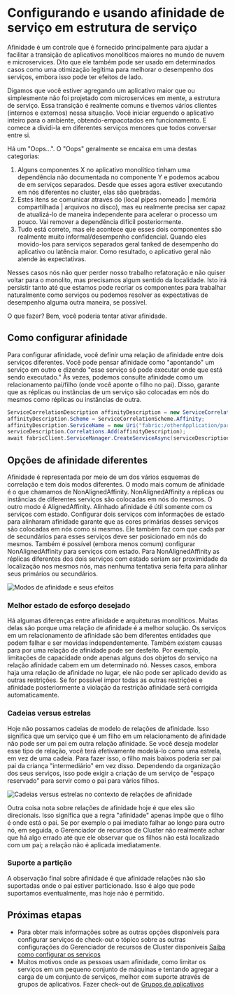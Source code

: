 <properties
   pageTitle="Gerenciador de recursos de Cluster do serviço tecidos - afinidade | Microsoft Azure"
   description="Visão geral da configuração afinidade para serviços de estrutura de serviço"
   services="service-fabric"
   documentationCenter=".net"
   authors="masnider"
   manager="timlt"
   editor=""/>

<tags
   ms.service="Service-Fabric"
   ms.devlang="dotnet"
   ms.topic="article"
   ms.tgt_pltfrm="NA"
   ms.workload="NA"
   ms.date="08/19/2016"
   ms.author="masnider"/>

# <a name="configuring-and-using-service-affinity-in-service-fabric"></a>Configurando e usando afinidade de serviço em estrutura de serviço

Afinidade é um controle que é fornecido principalmente para ajudar a facilitar a transição de aplicativos monolíticos maiores no mundo de nuvem e microservices. Dito que ele também pode ser usado em determinados casos como uma otimização legítima para melhorar o desempenho dos serviços, embora isso pode ter efeitos de lado.

Digamos que você estiver agregando um aplicativo maior que ou simplesmente não foi projetado com microservices em mente, a estrutura de serviço. Essa transição é realmente comuns e tivemos vários clientes (internos e externos) nessa situação. Você iniciar erguendo o aplicativo inteiro para o ambiente, obtendo-empacotados em funcionamento. E comece a dividi-la em diferentes serviços menores que todos conversar entre si.

Há um "Oops...". O "Oops" geralmente se encaixa em uma destas categorias:

1. Alguns componentes X no aplicativo monolítico tinham uma dependência não documentada no componente Y e podemos acabou de em serviços separados. Desde que esses agora estiver executando em nós diferentes no cluster, elas são quebradas.
2.  Estes itens se comunicar através do (local pipes nomeado | memória compartilhada | arquivos no disco), mas eu realmente precisa ser capaz de atualizá-lo de maneira independente para acelerar o processo um pouco. Vai remover a dependência difícil posteriormente.
3.  Tudo está correto, mas ele acontece que esses dois componentes são realmente muito informal/desempenho confidencial. Quando eles movido-los para serviços separados geral tanked de desempenho do aplicativo ou latência maior. Como resultado, o aplicativo geral não atende às expectativas.

Nesses casos nós não quer perder nosso trabalho refatoração e não quiser voltar para o monolito, mas precisamos algum sentido da localidade. Isto irá persistir tanto até que estamos pode recriar os componentes para trabalhar naturalmente como serviços ou podemos resolver as expectativas de desempenho alguma outra maneira, se possível.

O que fazer? Bem, você poderia tentar ativar afinidade.

## <a name="how-to-configure-affinity"></a>Como configurar afinidade
Para configurar afinidade, você definir uma relação de afinidade entre dois serviços diferentes. Você pode pensar afinidade como "apontando" um serviço em outro e dizendo "esse serviço só pode executar onde que está sendo executado." Às vezes, podemos consulte afinidade como um relacionamento pai/filho (onde você aponte o filho no pai). Disso, garante que as réplicas ou instâncias de um serviço são colocadas em nós do mesmos como réplicas ou instâncias de outra.

``` csharp
ServiceCorrelationDescription affinityDescription = new ServiceCorrelationDescription();
affinityDescription.Scheme = ServiceCorrelationScheme.Affinity;
affinityDescription.ServiceName = new Uri("fabric:/otherApplication/parentService");
serviceDescription.Correlations.Add(affinityDescription);
await fabricClient.ServiceManager.CreateServiceAsync(serviceDescription);
```

## <a name="different-affinity-options"></a>Opções de afinidade diferentes
Afinidade é representada por meio de um dos vários esquemas de correlação e tem dois modos diferentes. O modo mais comum de afinidade é o que chamamos de NonAlignedAffinity. NonAlignedAffinity a réplicas ou instâncias de diferentes serviços são colocadas em nós do mesmos. O outro modo é AlignedAffinity. Alinhado afinidade é útil somente com os serviços com estado. Configurar dois serviços com informações de estado para alinharam afinidade garante que as cores primárias desses serviços são colocadas em nós como si mesmos. Ele também faz com que cada par de secundários para esses serviços deve ser posicionado em nós do mesmos. Também é possível (embora menos comum) configurar NonAlignedAffinity para serviços com estado. Para NonAlignedAffinity as réplicas diferentes dos dois serviços com estado seriam ser proximidade da localização nos mesmos nós, mas nenhuma tentativa seria feita para alinhar seus primários ou secundários.

![Modos de afinidade e seus efeitos][Image1]

### <a name="best-effort-desired-state"></a>Melhor estado de esforço desejado
Há algumas diferenças entre afinidade e arquiteturas monolíticos. Muitas delas são porque uma relação de afinidade é a melhor solução. Os serviços em um relacionamento de afinidade são bem diferentes entidades que podem falhar e ser movidas independentemente. Também existem causas para por uma relação de afinidade pode ser desfeito. Por exemplo, limitações de capacidade onde apenas alguns dos objetos do serviço na relação afinidade cabem em um determinado nó. Nesses casos, embora haja uma relação de afinidade no lugar, ele não pode ser aplicado devido as outras restrições. Se for possível impor todas as outras restrições e afinidade posteriormente a violação da restrição afinidade será corrigida automaticamente.  

### <a name="chains-vs-stars"></a>Cadeias versus estrelas
Hoje não possamos cadeias de modelo de relações de afinidade. Isso significa que um serviço que é um filho em um relacionamento de afinidade não pode ser um pai em outra relação afinidade. Se você deseja modelar esse tipo de relação, você terá efetivamente modelá-lo como uma estrela, em vez de uma cadeia. Para fazer isso, o filho mais baixos poderia ser pai pai da criança "intermediário" em vez disso. Dependendo da organização dos seus serviços, isso pode exigir a criação de um serviço de "espaço reservado" para servir como o pai para vários filhos.

![Cadeias versus estrelas no contexto de relações de afinidade][Image2]

Outra coisa nota sobre relações de afinidade hoje é que eles são direcionais. Isso significa que a regra "afinidade" apenas impõe que o filho é onde está o pai. Se por exemplo o pai imediato falhar ao longo para outro nó, em seguida, o Gerenciador de recursos de Cluster não realmente achar que há algo errado até que ele observar que os filhos não está localizado com um pai; a relação não é aplicada imediatamente.

### <a name="partitioning-support"></a>Suporte a partição
A observação final sobre afinidade é que afinidade relações não são suportadas onde o pai estiver particionado. Isso é algo que pode suportamos eventualmente, mas hoje não é permitido.

## <a name="next-steps"></a>Próximas etapas
- Para obter mais informações sobre as outras opções disponíveis para configurar serviços de check-out o tópico sobre as outras configurações do Gerenciador de recursos de Cluster disponíveis [Saiba como configurar os serviços](service-fabric-cluster-resource-manager-configure-services.md)
- Muitos motivos onde as pessoas usam afinidade, como limitar os serviços em um pequeno conjunto de máquinas e tentando agregar a carga de um conjunto de serviços, melhor com suporte através de grupos de aplicativos. Fazer check-out de [Grupos de aplicativos](service-fabric-cluster-resource-manager-application-groups.md)

[Image1]:./media/service-fabric-cluster-resource-manager-advanced-placement-rules-affinity/cluster-resrouce-manager-affinity-modes.png
[Image2]:./media/service-fabric-cluster-resource-manager-advanced-placement-rules-affinity/cluster-resource-manager-chains-vs-stars.png
